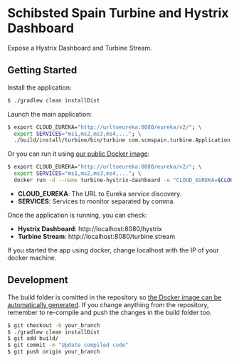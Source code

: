 # Schibsted Spain Turbine and Hystrix Dashboard
Expose a Hystrix Dashboard and Turbine Stream. 

## Getting Started
Install the application:

```bash
$ ./gradlew clean installDist
```

Launch the main application:

```bash
$ export CLOUD_EUREKA="http://urltoeureka:8080/eureka/v2/"; \
  export SERVICES="ms1,ms2,ms3,ms4,..."; \
  ./build/install/turbine/bin/turbine com.scmspain.turbine.Application
```

Or you can run it using [our public Docker image](https://hub.docker.com/r/schibstedspain/turbine-hystrix-dashboard):

```bash
$ export CLOUD_EUREKA="http://urltoeureka:8080/eureka/v2/"; \
  export SERVICES="ms1,ms2,ms3,ms4,..."; \
  docker run -d --name turbine-hystrix-dashboard -e "CLOUD_EUREKA=$CLOUD_EUREKA" -e "SERVICES=$SERVICES" -p 8080:8080 schibstedspain/turbine-hystrix-dashboard
```

* **CLOUD_EUREKA**: The URL to Eureka service discovery.
* **SERVICES**: Services to monitor separated by comma.

Once the application is running, you can check:

* **Hystrix Dashboard**: http://localhost:8080/hystrix
* **Turbine Stream**: http://localhost:8080/turbine.stream

If you started the app using docker, change localhost with the IP of your docker machine.

## Development
The build folder is comitted in the repository so [the Docker image can be automatically generated](https://hub.docker.com/r/schibstedspain/turbine-hystrix-dashboard/). If you change anything from the repository, remember to re-compile and push the changes in the build folder too.

```bash
$ git checkout -b your_branch
$ ./gradlew clean installDist
$ git add build/
$ git commit -m "Update compiled code"
$ git push origin your_branch
```